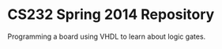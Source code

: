 CS232 Spring 2014 Repository
=======================
Programming a board using VHDL to learn about logic gates.
